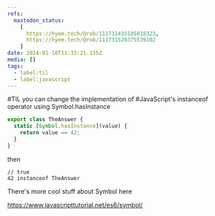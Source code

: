 ```yaml
---
refs:
  mastodon_status:
    [
      https://hyem.tech/@rob/111731435185818323,
      https://hyem.tech/@rob/111731520375539102
    ]
date: 2024-01-10T11:33:21.155Z
media: []
tags:
  - label:til
  - label:javascript
---
```


#TIL you can change the implementation of #JavaScript's instanceof operator using Symbol.hasInstance

```js
export class TheAnswer {
  static [Symbol.hasInstance](value) {
    return value == 42;
  }
}
```

then

```
// true
42 instanceof TheAnswer
```

There's more cool stuff about Symbol here

https://www.javascripttutorial.net/es6/symbol/
